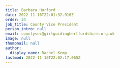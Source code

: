 ```yaml
---
title: Barbara Hurford
date: 2022-11-16T22:01:32.916Z
order: 34
job_title: County Vice President
person_intro: null
email: countysec@girlguidinghertfordshire.org.uk
image: null
thumbnail: null
author:
  display_name: Rachel Kemp
lastmod: 2022-11-16T22:02:17.065Z
---
```

